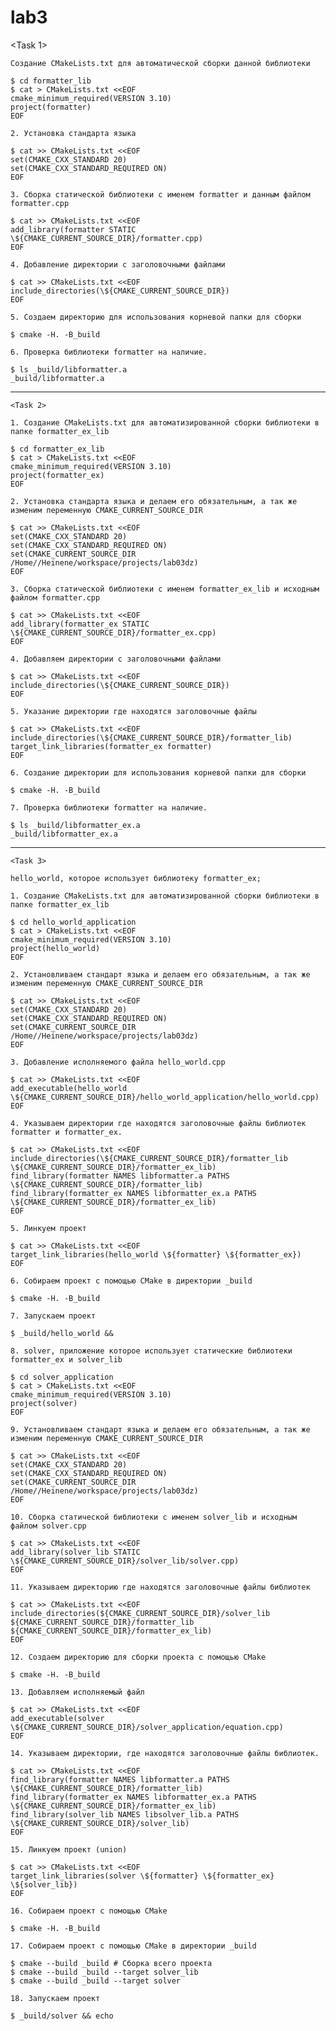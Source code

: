 # lab3

   <Task 1>
    
    Создание CMakeLists.txt для автоматической сборки данной библиотеки
```
$ cd formatter_lib
$ cat > CMakeLists.txt <<EOF
cmake_minimum_required(VERSION 3.10) 
project(formatter) 
EOF
```
    2. Установка стандарта языка
```
$ cat >> CMakeLists.txt <<EOF
set(CMAKE_CXX_STANDARD 20)
set(CMAKE_CXX_STANDARD_REQUIRED ON)
EOF
```
    3. Сборка статической библиотеки с именем formatter и данным файлом formatter.cpp
```
$ cat >> CMakeLists.txt <<EOF
add_library(formatter STATIC \${CMAKE_CURRENT_SOURCE_DIR}/formatter.cpp)
EOF
```
    4. Добавление директории с заголовочными файлами
```
$ cat >> CMakeLists.txt <<EOF
include_directories(\${CMAKE_CURRENT_SOURCE_DIR})
EOF
```
    5. Создаем директорию для использования корневой папки для сборки
```
$ cmake -H. -B_build
```
    6. Проверка библиотеки formatter на наличие.
```
$ ls _build/libformatter.a
_build/libformatter.a
```
-------------------------------------------------------------------------------------------------------------------------------------------------------------------------------------------------
	<Task 2>
	
    1. Создание CMakeLists.txt для автоматизированной сборки библиотеки в папке formatter_ex_lib
```
$ cd formatter_ex_lib
$ cat > CMakeLists.txt <<EOF
cmake_minimum_required(VERSION 3.10)
project(formatter_ex)
EOF
```
    2. Установка стандарта языка и делаем его обязательным, а так же изменим переменную CMAKE_CURRENT_SOURCE_DIR
```
$ cat >> CMakeLists.txt <<EOF
set(CMAKE_CXX_STANDARD 20)
set(CMAKE_CXX_STANDARD_REQUIRED ON)
set(CMAKE_CURRENT_SOURCE_DIR /Home//Heinene/workspace/projects/lab03dz)
EOF
```
    3. Сборка статической библиотеки с именем formatter_ex_lib и исходным файлом formatter.cpp
```
$ cat >> CMakeLists.txt <<EOF
add_library(formatter_ex STATIC \${CMAKE_CURRENT_SOURCE_DIR}/formatter_ex.cpp)
EOF
```
    4. Добавляем директории с заголовочными файлами
```
$ cat >> CMakeLists.txt <<EOF
include_directories(\${CMAKE_CURRENT_SOURCE_DIR})
EOF
```
    5. Указание директории где находятся заголовочные файлы
```
$ cat >> CMakeLists.txt <<EOF
include_directories(\${CMAKE_CURRENT_SOURCE_DIR}/formatter_lib)
target_link_libraries(formatter_ex formatter)
EOF
```
    6. Создание директории для использования корневой папки для сборки
```
$ cmake -H. -B_build
```
    7. Проверка библиотеки formatter на наличие.
```
$ ls _build/libformatter_ex.a
_build/libformatter_ex.a
```
----------------------------------------------------------------------------------------------------------------------------------------------------------------------------------------------------
	<Task 3>

    hello_world, которое использует библиотеку formatter_ex;

    1. Создание CMakeLists.txt для автоматизированной сборки библиотеки в папке formatter_ex_lib
```
$ cd hello_world_application
$ cat > CMakeLists.txt <<EOF
cmake_minimum_required(VERSION 3.10)
project(hello_world)
EOF
```
    2. Установливаем стандарт языка и делаем его обязательным, а так же изменим переменную CMAKE_CURRENT_SOURCE_DIR
```
$ cat >> CMakeLists.txt <<EOF
set(CMAKE_CXX_STANDARD 20)
set(CMAKE_CXX_STANDARD_REQUIRED ON)
set(CMAKE_CURRENT_SOURCE_DIR /Home//Heinene/workspace/projects/lab03dz)
EOF
```
    3. Добавление исполняемого файла hello_world.cpp
```
$ cat >> CMakeLists.txt <<EOF
add_executable(hello_world \${CMAKE_CURRENT_SOURCE_DIR}/hello_world_application/hello_world.cpp)
EOF
```
    4. Указываем директории где находятся заголовочные файлы библиотек formatter и formatter_ex.
```
$ cat >> CMakeLists.txt <<EOF
include_directories(\${CMAKE_CURRENT_SOURCE_DIR}/formatter_lib \${CMAKE_CURRENT_SOURCE_DIR}/formatter_ex_lib)
find_library(formatter NAMES libformatter.a PATHS \${CMAKE_CURRENT_SOURCE_DIR}/formatter_lib)
find_library(formatter_ex NAMES libformatter_ex.a PATHS \${CMAKE_CURRENT_SOURCE_DIR}/formatter_ex_lib)
EOF
```
    5. Линкуем проект
```
$ cat >> CMakeLists.txt <<EOF
target_link_libraries(hello_world \${formatter} \${formatter_ex})
EOF
```
    6. Собираем проект с помощью CMake в директории _build
```
$ cmake -H. -B_build
```
    7. Запускаем проект
```
$ _build/hello_world &&
```
    8. solver, приложение которое использует статические библиотеки formatter_ex и solver_lib
```
$ cd solver_application
$ cat > CMakeLists.txt <<EOF
cmake_minimum_required(VERSION 3.10)
project(solver)
EOF
```
    9. Установливаем стандарт языка и делаем его обязательным, а так же изменим переменную CMAKE_CURRENT_SOURCE_DIR
```
$ cat >> CMakeLists.txt <<EOF
set(CMAKE_CXX_STANDARD 20)
set(CMAKE_CXX_STANDARD_REQUIRED ON)
set(CMAKE_CURRENT_SOURCE_DIR /Home//Heinene/workspace/projects/lab03dz)
EOF
```
    10. Сборка статической библиотеки с именем solver_lib и исходным файлом solver.cpp
```
$ cat >> CMakeLists.txt <<EOF
add_library(solver_lib STATIC \${CMAKE_CURRENT_SOURCE_DIR}/solver_lib/solver.cpp)
EOF
```
    11. Указываем директорию где находятся заголовочные файлы библиотек
```
$ cat >> CMakeLists.txt <<EOF
include_directories(${CMAKE_CURRENT_SOURCE_DIR}/solver_lib ${CMAKE_CURRENT_SOURCE_DIR}/formatter_lib ${CMAKE_CURRENT_SOURCE_DIR}/formatter_ex_lib)
EOF
```
    12. Создаем директорию для сборки проекта с помощью CMakе
```
$ cmake -H. -B_build
```
    13. Добавляем исполняемый файл
```
$ cat >> CMakeLists.txt <<EOF
add_executable(solver \${CMAKE_CURRENT_SOURCE_DIR}/solver_application/equation.cpp)
EOF
```
    14. Указываем директории, где находятся заголовочные файлы библиотек.
```
$ cat >> CMakeLists.txt <<EOF
find_library(formatter NAMES libformatter.a PATHS \${CMAKE_CURRENT_SOURCE_DIR}/formatter_lib)
find_library(formatter_ex NAMES libformatter_ex.a PATHS \${CMAKE_CURRENT_SOURCE_DIR}/formatter_ex_lib)
find_library(solver_lib NAMES libsolver_lib.a PATHS \${CMAKE_CURRENT_SOURCE_DIR}/solver_lib)
EOF
```
    15. Линкуем проект (union)
```
$ cat >> CMakeLists.txt <<EOF
target_link_libraries(solver \${formatter} \${formatter_ex} \${solver_lib})
EOF
```
    16. Собираем проект с помощью CMake
```
$ cmake -H. -B_build
```
    17. Собираем проект с помощью CMake в директории _build
```
$ cmake --build _build # Сборка всего проекта
$ cmake --build _build --target solver_lib 
$ cmake --build _build --target solver 
```
    18. Запускаем проект
```
$ _build/solver && echo
```
